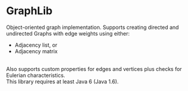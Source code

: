 # GraphLib
Object-oriented graph implementation. Supports creating directed and undirected Graphs with edge weights using either:<br>
<ul>
  <li>Adjacency list, or</li>
  <li>Adjacency matrix</li>
</ul>
<br>
Also supports custom properties for edges and vertices plus checks for Eulerian characteristics.
<br />
This library requires at least Java 6 (Java 1.6).
